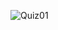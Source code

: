 ![Quiz01](https://github.com/Youssef-Abdelwahab/File-Structures-CS316/assets/110339904/5d3f3030-2d6f-4530-aa38-93cd8436836a)
